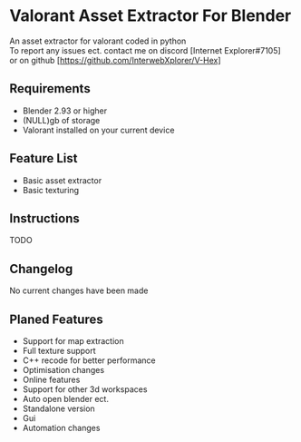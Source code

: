 # Valorant Asset Extractor For Blender

An asset extractor for valorant coded in python 
<br>
To report any issues ect. contact me on discord [Internet Explorer#7105]
<br>
or on github [https://github.com/InterwebXplorer/V-Hex]

## Requirements

- Blender 2.93 or higher
- (NULL)gb of storage
- Valorant installed on your current device 

## Feature List

- Basic asset extractor
- Basic texturing

## Instructions

TODO

## Changelog

No current changes have been made

## Planed Features

- Support for map extraction
- Full texture support
- C++ recode for better performance
- Optimisation changes
- Online features
- Support for other 3d workspaces
- Auto open blender ect.
- Standalone version
- Gui
- Automation changes
